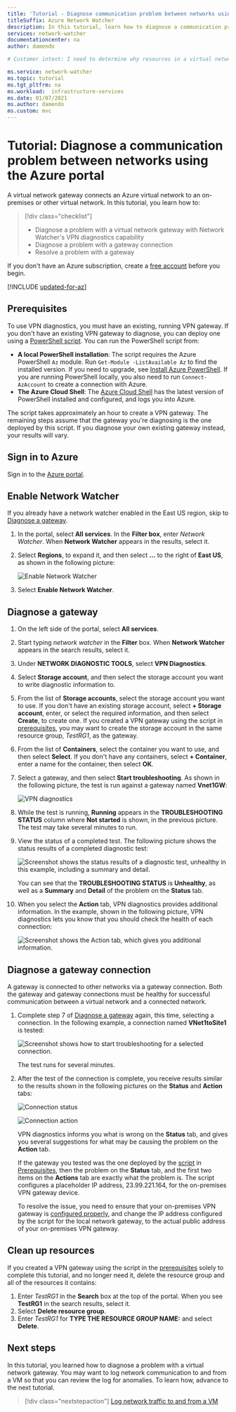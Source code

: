```yaml
---
title: 'Tutorial - Diagnose communication problem between networks using the Azure portal'
titleSuffix: Azure Network Watcher
description: In this tutorial, learn how to diagnose a communication problem between an Azure virtual network connected to an on-premises, or other virtual network, through an Azure virtual network gateway, using Network Watcher's VPN diagnostics capability.
services: network-watcher
documentationcenter: na
author: damendo

# Customer intent: I need to determine why resources in a virtual network can't communicate with resources in a different network. 

ms.service: network-watcher
ms.topic: tutorial
ms.tgt_pltfrm: na
ms.workload:  infrastructure-services
ms.date: 01/07/2021
ms.author: damendo
ms.custom: mvc
---
```


# Tutorial: Diagnose a communication problem between networks using the Azure portal

A virtual network gateway connects an Azure virtual network to an on-premises or other virtual network. In this tutorial, you learn how to:

> [!div class="checklist"]
> * Diagnose a problem with a virtual network gateway with Network Watcher's VPN diagnostics capability
> * Diagnose a problem with a gateway connection
> * Resolve a problem with a gateway

If you don't have an Azure subscription, create a [free account](https://azure.microsoft.com/free/?WT.mc_id=A261C142F) before you begin.


[!INCLUDE [updated-for-az](../../includes/updated-for-az.md)]

## Prerequisites

To use VPN diagnostics, you must have an existing, running VPN gateway. If you don't have an existing VPN gateway to diagnose, you can deploy one using a [PowerShell script](../vpn-gateway/scripts/vpn-gateway-sample-site-to-site-powershell.md?toc=%2fazure%2fnetwork-watcher%2ftoc.json). You can run the PowerShell script from:
- **A local PowerShell installation**: The script requires the Azure PowerShell `Az` module. Run `Get-Module -ListAvailable Az` to find the installed version. If you need to upgrade, see [Install Azure PowerShell](/powershell/azure/install-Az-ps). If you are running PowerShell locally, you also need to run `Connect-AzAccount` to create a connection with Azure.
- **The Azure Cloud Shell**: The [Azure Cloud Shell](https://shell.azure.com/powershell) has the latest version of PowerShell installed and configured, and logs you into Azure.

The script takes approximately an hour to create a VPN gateway. The remaining steps assume that the gateway you're diagnosing is the one deployed by this script. If you diagnose your own existing gateway instead, your results will vary.

## Sign in to Azure

Sign in to the [Azure portal](https://portal.azure.com).

## Enable Network Watcher

If you already have a network watcher enabled in the East US region, skip to [Diagnose a gateway](#diagnose-a-gateway).

1. In the portal, select **All services**. In the **Filter box**, enter *Network Watcher*. When **Network Watcher** appears in the results, select it.
2. Select **Regions**, to expand it, and then select **...** to the right of **East US**, as shown in the following picture:

    ![Enable Network Watcher](./media/diagnose-communication-problem-between-networks/enable-network-watcher.png)

3. Select **Enable Network Watcher**.

## Diagnose a gateway

1. On the left side of the portal, select **All services**.
2. Start typing *network watcher* in the **Filter** box. When **Network Watcher** appears in the search results, select it.
3. Under **NETWORK DIAGNOSTIC TOOLS**, select **VPN Diagnostics**.
4. Select **Storage account**, and then select the storage account you want to write diagnostic information to.
5. From the list of **Storage accounts**, select the storage account you want to use. If you don't have an existing storage account, select **+ Storage account**, enter, or select the required information, and then select **Create**, to create one. If you created a VPN gateway using the script in [prerequisites](#prerequisites), you may want to create the storage account in the same resource group, *TestRG1*, as the gateway.
6. From the list of **Containers**, select the container you want to use, and then select **Select**. If you don't have any containers, select **+ Container**, enter a name for the container, then select **OK**.
7. Select a gateway, and then select **Start troubleshooting**. As shown in the following picture, the test is run against a gateway named **Vnet1GW**:

    ![VPN diagnostics](./media/diagnose-communication-problem-between-networks/vpn-diagnostics.png)

8. While the test is running, **Running** appears in the **TROUBLESHOOTING STATUS** column where **Not started** is shown, in the previous picture. The test may take several minutes to run.
9. View the status of a completed test. The following picture shows the status results of a completed diagnostic test:

    ![Screenshot shows the status results of a diagnostic test, unhealthy in this example, including a summary and detail.](./media/diagnose-communication-problem-between-networks/status.png)

    You can see that the **TROUBLESHOOTING STATUS** is **Unhealthy**, as well as a **Summary** and **Detail** of the problem on the **Status** tab.
10. When you select the **Action** tab, VPN diagnostics provides additional information. In the example, shown in the following picture, VPN diagnostics lets you know that you should check the health of each connection:

    ![Screenshot shows the Action tab, which gives you additional information.](./media/diagnose-communication-problem-between-networks/action.png)

## Diagnose a gateway connection

A gateway is connected to other networks via a gateway connection. Both the gateway and gateway connections must be healthy for successful communication between a virtual network and a connected network.

1. Complete step 7 of [Diagnose a gateway](#diagnose-a-gateway) again, this time, selecting a connection. In the following example, a connection named **VNet1toSite1** is tested:

    ![Screenshot shows how to start troubleshooting for a selected connection.](./media/diagnose-communication-problem-between-networks/connection.png)

    The test runs for several minutes.
2. After the test of the connection is complete, you receive results similar to the results shown in the following pictures on the **Status** and **Action** tabs:

    ![Connection status](./media/diagnose-communication-problem-between-networks/connection-status.png)

    ![Connection action](./media/diagnose-communication-problem-between-networks/connection-action.png)

    VPN diagnostics informs you what is wrong on the **Status** tab, and gives you several suggestions for what may be causing the problem on the **Action** tab.

    If the gateway you tested was the one deployed by the [script](../vpn-gateway/scripts/vpn-gateway-sample-site-to-site-powershell.md?toc=%2fazure%2fnetwork-watcher%2ftoc.json) in [Prerequisites](#prerequisites), then the problem on the **Status** tab, and the first two items on the **Actions** tab are exactly what the problem is. The script configures a placeholder IP address, 23.99.221.164, for the on-premises VPN gateway device.

    To resolve the issue, you need to ensure that your on-premises VPN gateway is [configured properly](../vpn-gateway/vpn-gateway-about-vpn-devices.md?toc=%2fazure%2fnetwork-watcher%2ftoc.json), and change the IP address configured by the script for the local network gateway, to the actual public address of your on-premises VPN gateway.

## Clean up resources

If you created a VPN gateway using the script in the [prerequisites](#prerequisites) solely to complete this tutorial, and no longer need it, delete the resource group and all of the resources it contains:

1. Enter *TestRG1* in the **Search** box at the top of the portal. When you see **TestRG1** in the search results, select it.
2. Select **Delete resource group**.
3. Enter *TestRG1* for **TYPE THE RESOURCE GROUP NAME:** and select **Delete**.

## Next steps

In this tutorial, you learned how to diagnose a problem with a virtual network gateway. You may want to log network communication to and from a VM so that you can review the log for anomalies. To learn how, advance to the next tutorial.

> [!div class="nextstepaction"]
> [Log network traffic to and from a VM](network-watcher-nsg-flow-logging-portal.md)
